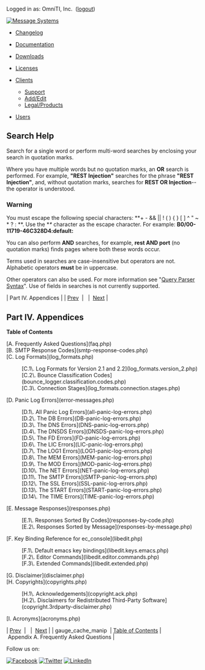 Logged in as: OmniTI, Inc.  ([logout](https://support.messagesystems.com/logout.php))

[![Message Systems](https://support.messagesystems.com/images/ms-white205.png)](https://support.messagesystems.com/start.php) 

*   [Changelog](https://support.messagesystems.com/start.php?show=changelog)
*   [Documentation](https://support.messagesystems.com/docs/)
*   [Downloads](https://support.messagesystems.com/start.php)

*   [Licenses](https://support.messagesystems.com/license_summary.php)
*   <a href="">Clients</a>
    *   [Support](https://support.messagesystems.com/cs.php)
    *   [Add/Edit](https://support.messagesystems.com/edit_client.php)
    *   [Legal/Products](https://support.messagesystems.com/edit_products.php)
*   [Users](https://support.messagesystems.com/edit_customer.php)

## Search Help

Search for a single word or perform multi-word searches by enclosing your search in quotation marks.

Where you have multiple words but no quotation marks, an **OR** search is performed. For example, **"REST Injection"** searches for the phrase **"REST Injection"**, and, without quotation marks, searches for **REST OR Injection**--the operator is understood.

### Warning

You must escape the following special characters: **+ - && || ! ( ) { } [ ] ^ " ~ * ? : \**. Use the **\** character as the escape character. For example: **B0/00-11719-46C328D4\:default\:**

You can also perform **AND** searches, for example, **rest AND port** (no quotation marks) finds pages where both these words occur.

Terms used in searches are case-insensitive but operators are not. Alphabetic operators **must** be in uppercase.

Other operators can also be used. For more information see "[Query Parser Syntax](https://lucene.apache.org/core/old_versioned_docs/versions/3_0_0/queryparsersyntax.html)". Use of fields in searches is not currently supported.

| Part IV. Appendices |
| [Prev](extending.hooks.sievelib.gauge_cache_manip.php)  |   |  [Next](faq.php) |

## Part IV. Appendices

**Table of Contents**

<dl class="toc">

<dt>[A. Frequently Asked Questions](faq.php)</dt>

<dt>[B. SMTP Response Codes](smtp-response-codes.php)</dt>

<dt>[C. Log Formats](log_formats.php)</dt>

<dd>

<dl>

<dt>[C.1\. Log Formats for Version 2.1 and 2.2](log_formats.version_2.php)</dt>

<dt>[C.2\. Bounce Classification Codes](bounce_logger.classification.codes.php)</dt>

<dt>[C.3\. Connection Stages](log_formats.connection.stages.php)</dt>

</dl>

</dd>

<dt>[D. Panic Log Errors](error-messages.php)</dt>

<dd>

<dl>

<dt>[D.1\. All Panic Log Errors](all-panic-log-errors.php)</dt>

<dt>[D.2\. The DB Errors](DB-panic-log-errors.php)</dt>

<dt>[D.3\. The DNS Errors](DNS-panic-log-errors.php)</dt>

<dt>[D.4\. The DNSDS Errors](DNSDS-panic-log-errors.php)</dt>

<dt>[D.5\. The FD Errors](FD-panic-log-errors.php)</dt>

<dt>[D.6\. The LIC Errors](LIC-panic-log-errors.php)</dt>

<dt>[D.7\. The LOG1 Errors](LOG1-panic-log-errors.php)</dt>

<dt>[D.8\. The MEM Errors](MEM-panic-log-errors.php)</dt>

<dt>[D.9\. The MOD Errors](MOD-panic-log-errors.php)</dt>

<dt>[D.10\. The NET Errors](NET-panic-log-errors.php)</dt>

<dt>[D.11\. The SMTP Errors](SMTP-panic-log-errors.php)</dt>

<dt>[D.12\. The SSL Errors](SSL-panic-log-errors.php)</dt>

<dt>[D.13\. The START Errors](START-panic-log-errors.php)</dt>

<dt>[D.14\. The TIME Errors](TIME-panic-log-errors.php)</dt>

</dl>

</dd>

<dt>[E. Message Responses](responses.php)</dt>

<dd>

<dl>

<dt>[E.1\. Responses Sorted By Codes](responses-by-code.php)</dt>

<dt>[E.2\. Responses Sorted by Message](responses-by-message.php)</dt>

</dl>

</dd>

<dt>[F. Key Binding Reference for ec_console](libedit.php)</dt>

<dd>

<dl>

<dt>[F.1\. Default emacs key bindings](libedit.keys.emacs.php)</dt>

<dt>[F.2\. Editor Commands](libedit.editor.commands.php)</dt>

<dt>[F.3\. Extended Commands](libedit.extended.php)</dt>

</dl>

</dd>

<dt>[G. Disclaimer](disclaimer.php)</dt>

<dt>[H. Copyrights](copyrights.php)</dt>

<dd>

<dl>

<dt>[H.1\. Acknowledgements](copyright.ack.php)</dt>

<dt>[H.2\. Disclaimers for Redistributed Third-Party Software](copyright.3rdparty-disclaimer.php)</dt>

</dl>

</dd>

<dt>[I. Acronyms](acronyms.php)</dt>

</dl>

| [Prev](extending.hooks.sievelib.gauge_cache_manip.php)  |   |  [Next](faq.php) |
| gauge_cache_manip  | [Table of Contents](index.php) |  Appendix A. Frequently Asked Questions |

Follow us on:

[![Facebook](https://support.messagesystems.com/images/icon-facebook.png)](http://www.facebook.com/messagesystems) [![Twitter](https://support.messagesystems.com/images/icon-twitter.png)](http://twitter.com/#!/MessageSystems) [![LinkedIn](https://support.messagesystems.com/images/icon-linkedin.png)](http://www.linkedin.com/company/message-systems)
